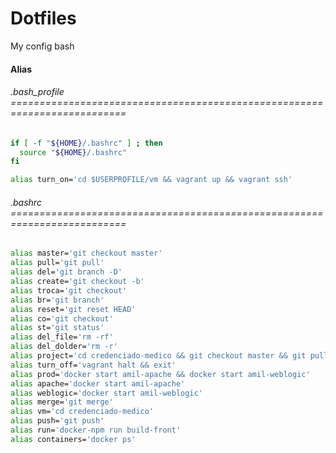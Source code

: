 # Dotfiles
My config bash

#### Alias

###### .bash_profile ==========================================================================

```bash
if [ -f "${HOME}/.bashrc" ] ; then
  source "${HOME}/.bashrc"
fi

alias turn_on='cd $USERPROFILE/vm && vagrant up && vagrant ssh'
```

###### .bashrc ==========================================================================

```bash
alias master='git checkout master'
alias pull='git pull'
alias del='git branch -D'
alias create='git checkout -b'
alias troca='git checkout'
alias br='git branch'
alias reset='git reset HEAD'
alias co='git checkout'
alias st='git status'
alias del_file='rm -rf'
alias del_dolder='rm -r'
alias project='cd credenciado-medico && git checkout master && git pull'
alias turn_off='vagrant halt && exit'
alias prod='docker start amil-apache && docker start amil-weblogic'
alias apache='docker start amil-apache'
alias weblogic='docker start amil-weblogic'
alias merge='git merge'
alias vm='cd credenciado-medico'
alias push='git push'
alias run='docker-npm run build-front'
alias containers='docker ps'
```
